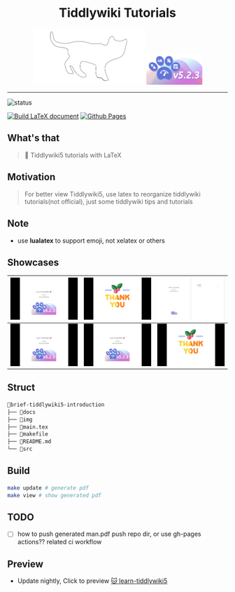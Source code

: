 <h1 align="center">Tiddlywiki Tutorials</h1>

<div align="center">

<img src="img/cat.svg" width=256 alt="cat"/>
<img src="img/logo.png" width=128/>

</div>

<hr>

<img src="https://img.shields.io/badge/Status-v0.0.1-blueviolet.svg?style=flat-square&logo=Chakra-Ui&color=90E59A&logoColor=green" alt="status" >

[![Build LaTeX document](https://github.com/tiddly-gittly/brief-tiddlywiki5-introduction/actions/workflows/updatepdf.yml/badge.svg)](https://github.com/tiddly-gittly/brief-tiddlywiki5-introduction/actions/workflows/updatepdf.yml)
[![Github Pages](https://github.com/tiddly-gittly/brief-tiddlywiki5-introduction/actions/workflows/pages.yml/badge.svg)](https://github.com/tiddly-gittly/brief-tiddlywiki5-introduction/actions/workflows/pages.yml)

## What's that

> 🎊 Tiddlywiki5 tutorials with LaTeX

## Motivation

> For better view Tiddlywiki5, use latex to reorganize tiddlywiki tutorials(not
> official), just some tiddlywiki tips and tutorials

## Note

- use **lualatex** to support emoji, not xelatex or others

## Showcases

| <img src="img/t1.png" align="bottom" width=256/> | <img src="img/t2.png" align="bottom" width=256/> | <img src="img/t3.png" align="bottom" width=256/> |
| :----------------------------------------------: | :----------------------------------------------: | ------------------------------------------------ |
| <img src="img/t1.png" align="bottom" width=256/> | <img src="img/t1.png" align="bottom" width=256/> | <img src="img/t2.png" align="bottom" width=256/> |

## Struct

```bash
📂brief-tiddlywiki5-introduction
├── 📂docs
├── 📂img
├── 📝main.tex
├── 📝makefile
├── 📝README.md
└── 📂src
```

## Build

```bash
make update # generate pdf
make view # show generated pdf
```

## TODO

- [ ] how to push generated man.pdf push repo dir, or use gh-pages actions?? related
      ci workflow

## Preview

- Update nightly, Click to preview [🐱 learn-tiddlywiki5](https://github.com/tiddly-gittly/brief-tiddlywiki5-introduction/blob/gh-pages/learn-tiddlywiki5.pdf)
